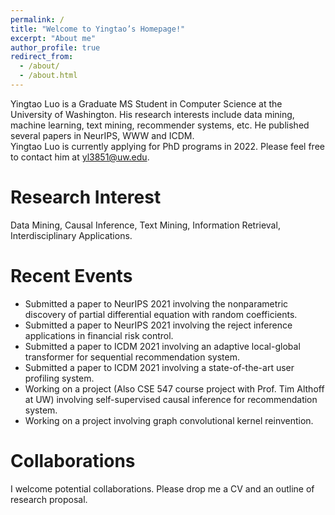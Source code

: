 ```yaml
---
permalink: /
title: "Welcome to Yingtao’s Homepage!"
excerpt: "About me"
author_profile: true
redirect_from: 
  - /about/
  - /about.html
---
```


Yingtao Luo is a Graduate MS Student in Computer Science at the University of Washington. His research interests include data mining, machine learning, text mining, recommender systems, etc. He published several papers in NeurIPS, WWW and ICDM.  
Yingtao Luo is currently applying for PhD programs in 2022. Please feel free to contact him at yl3851@uw.edu.

Research Interest
======
Data Mining, Causal Inference, Text Mining, Information Retrieval, Interdisciplinary Applications.

Recent Events
======
- Submitted a paper to NeurIPS 2021 involving the nonparametric discovery of partial differential equation with random coefficients.
- Submitted a paper to NeurIPS 2021 involving the reject inference applications in financial risk control.
- Submitted a paper to ICDM 2021 involving an adaptive local-global transformer for sequential recommendation system.
- Submitted a paper to ICDM 2021 involving a state-of-the-art user profiling system.
- Working on a project (Also CSE 547 course project with Prof. Tim Althoff at UW) involving self-supervised causal inference for recommendation system.
- Working on a project involving graph convolutional kernel reinvention.

Collaborations
======
I welcome potential collaborations. Please drop me a CV and an outline of research proposal.

